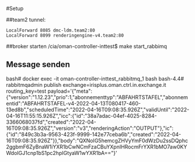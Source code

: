 #Setup

##team2 tunnel:
    
    LocalForward 8085 dmc-ldm.team2:80
    LocalForward 8099 renderingengine-v4.team2:80


##broker starten
/cia/oman-controller-inttest$     make start_rabbimq

## Message senden
bash#  docker exec -it oman-controller-inttest_rabbitmq_1  bash
bash-4.4#     rabbitmqadmin publish exchange=irisplus.oman.ctrl.in.exchange.it routing_key=test payload='{"meta":{"version":"1.12.23","prio":1,"abonnementtyp":"ABFAHRTSTAFEL","abonnementid":"ABFAHRTSTAFEL-v4-2022-04-13T080417-460-13ed8b","scheduledTime":"2022-04-16T09:08:35.926Z","validUntil":"2022-04-16T11:55:15.926Z","icc":{"id":"38a7adac-04ef-4025-8284-3366068037fd","created":"2022-04-16T09:08:35.926Z","version":"v3","renderingAction":"OUTPUT"},"ic":{"id":"849c3b3a-9563-423f-9999-142e77ceba6b","created":"2022-04-16T09:08:35.926Z"}},"body":"QXNoIG5hemcgZHVyYmF0dWzDu2ssDQphc2ggbmF6ZyBnaW1iYXR1bCwNCmFzaCBuYXpnIHRocmFrYXR1bMO7aw0KYWdoIGJ1cnp1bS1pc2hpIGtyaW1wYXR1bA=="}'


